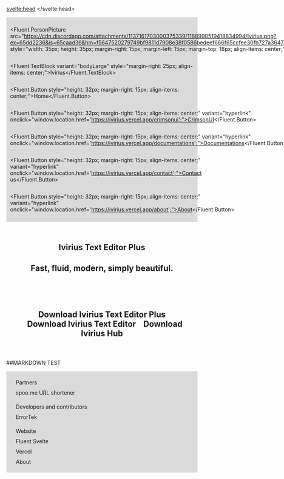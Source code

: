 <script>
  //Imports
	import * as Fluent from "fluent-svelte";
	import "fluent-svelte/theme.css";
</script>

<svelte:head>
	<title>Ivirius</title>
	<meta name="description" content="Ivirius official website"/>
</svelte:head>

<!--Navbar-->
<section style="display: flex; flex-wrap: wrap; align-items: center; justify-content: flex-start; padding: 10px; background: rgba(25, 25, 25, 0.15); border-bottom: 1px solid rgba(205, 205, 205, 0.25);">

  <!--Favicon-->
  <Fluent.PersonPicture src="https://cdn.discordapp.com/attachments/1137161703000375339/1188990519418834994/Ivirius.png?ex=65dd2236&is=65caad36&hm=f5647520279749bf9811d7908e38f0586bedeef666f65ccfee30fb727a36471b" style="width: 35px; height: 35px; margin-right: 15px; margin-left: 15px; margin-top: 18px; align-items: center;"/>

  <!--Title-->
  <Fluent.TextBlock variant="bodyLarge" style="margin-right: 25px; align-items: center;">Ivirius</Fluent.TextBlock>

  <!--Home-->
  <Fluent.Button style="height: 32px; margin-right: 15px; align-items: center;">Home</Fluent.Button>
  
  <!--CrimsonUI-->
  <Fluent.Button style="height: 32px; margin-right: 15px; align-items: center;" variant="hyperlink" onclick="window.location.href='https://ivirius.vercel.app/crimsonui';">CrimsonUI</Fluent.Button>

  <!--Documentations-->
  <Fluent.Button style="height: 32px; margin-right: 15px; align-items: center;" variant="hyperlink" onclick="window.location.href='https://ivirius.vercel.app/documentations';">Documentations</Fluent.Button>

  <!--Contact us-->
  <Fluent.Button style="height: 32px; margin-right: 15px; align-items: center;" variant="hyperlink" onclick="window.location.href='https://ivirius.vercel.app/contact';">Contact us</Fluent.Button>

  <!--About-->
  <Fluent.Button style="height: 32px; margin-right: 15px; align-items: center;" variant="hyperlink" onclick="window.location.href='https://ivirius.vercel.app/about';">About</Fluent.Button>
</section>

<section class="centered-section">
	<h1>
		<Fluent.TextBlock variant="titleLarge">Ivirius Text Editor Plus</Fluent.TextBlock>
	</h1>
 <h2>
		<Fluent.TextBlock variant="body">Fast, fluid, modern, simply beautiful.</Fluent.TextBlock>
 </h2>
</section>

<section class="centered-section">
	<h2>
		<Fluent.Button variant="accent" onclick="window.location.href='https://apps.microsoft.com/detail/9N4T9H9182J5?hl=en-US';">Download Ivirius Text Editor Plus</Fluent.Button>
		<Fluent.Button style="margin: 15px">Download Ivirius Text Editor</Fluent.Button>
		<Fluent.Button>Download Ivirius Hub</Fluent.Button>
	</h2>
</section>

##MARKDOWN TEST

<section style="padding-top: 10px; padding-bottom: 10px; padding-left: 25px; background: rgba(25, 25, 25, 0.15); border-top: 1px solid rgba(205, 205, 205, 0.25); display: flex; flex-direction: column; align-items: flex-start;">
  <Fluent.TextBlock variant="bodyStrong" style="margin-top: 10px;">
    Partners
  </Fluent.TextBlock>
          <Fluent.Button variant="hyperlink" onclick="window.location.href='https://www.spoo.me';" style="margin-top: 10px; margin-bottom: 10px;">spoo.me URL shortener</Fluent.Button>
  <Fluent.TextBlock variant="bodyStrong" style="margin-top: 10px;">
    Developers and contributors
  </Fluent.TextBlock>
          <Fluent.Button variant="hyperlink" onclick="window.location.href='https://website-2-sigma.vercel.app/';" style="margin-top: 10px; margin-bottom: 10px;">ErrorTek</Fluent.Button>
  <Fluent.TextBlock variant="bodyStrong" style="margin-top: 10px;">
    Website
  </Fluent.TextBlock>
          <Fluent.Button variant="hyperlink" onclick="window.location.href='https://fluent-svelte.vercel.app';" style="margin-top: 10px; margin-bottom: 10px;">Fluent Svelte</Fluent.Button>
          <Fluent.Button variant="hyperlink" onclick="window.location.href='https://www.vercel.com';">Vercel</Fluent.Button>
          <Fluent.Button variant="hyperlink" onclick="window.location.href='https://ivirius.vercel.app/about';" style="margin-top: 10px; margin-bottom: 10px;">About</Fluent.Button>
</section>

<style>
  /*Import theme*/
	@import url("https://unpkg.com/fluent-svelte/theme.css");

	/* Some base styles to get things looking right. */
	:global(body) 
  {
    /*Background color*/
		background-color: var(--fds-solid-background-base);

    /*Background image*/
    background-image: url("https://cdn.discordapp.com/attachments/1141503151808184401/1210350581504278618/1000030651-safeimagekit.jpeg.png?ex=65ea3dd1&is=65d7c8d1&hm=facb30449de806bcb7bb777bd14e81dddb7bf7de9e882144896e0bc80b304153&");
    
    /*Background color*/
		color: var(--fds-text-primary);
	}

  /*Centered section*/
  .centered-section 
  {
    text-align: center;
    margin: 0 auto;
    padding: 25px;
  }

  /*Left aligned centered section*/
  .margin-section 
  {
    margin: 0 auto;
    padding: 25px;
  }
</style>